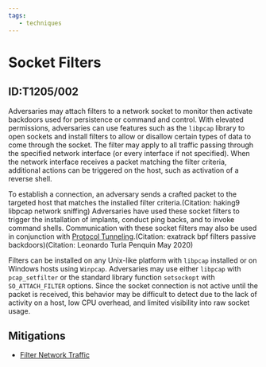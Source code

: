 ```yaml
---
tags:
   - techniques
---
```

# Socket Filters
## ID:T1205/002
Adversaries may attach filters to a network socket to monitor then activate backdoors used for persistence or command and control. With elevated permissions, adversaries can use features such as the `libpcap` library to open sockets and install filters to allow or disallow certain types of data to come through the socket. The filter may apply to all traffic passing through the specified network interface (or every interface if not specified). When the network interface receives a packet matching the filter criteria, additional actions can be triggered on the host, such as activation of a reverse shell.

To establish a connection, an adversary sends a crafted packet to the targeted host that matches the installed filter criteria.(Citation: haking9 libpcap network sniffing) Adversaries have used these socket filters to trigger the installation of implants, conduct ping backs, and to invoke command shells. Communication with these socket filters may also be used in conjunction with [Protocol Tunneling](/mitre/techniques/T1572).(Citation: exatrack bpf filters passive backdoors)(Citation: Leonardo Turla Penquin May 2020)

Filters can be installed on any Unix-like platform with `libpcap` installed or on Windows hosts using `Winpcap`.  Adversaries may use either `libpcap` with `pcap_setfilter` or the standard library function `setsockopt` with `SO_ATTACH_FILTER` options. Since the socket connection is not active until the packet is received, this behavior may be difficult to detect due to the lack of activity on a host, low CPU overhead, and limited visibility into raw socket usage.
## Mitigations
* [Filter Network Traffic](/mitre/mitigations/M1037)
